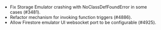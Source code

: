- Fix Storage Emulator crashing with NoClassDefFoundError in some cases (#3481).
- Refactor mechanism for invoking function triggers (#4886).
- Allow Firestore emulator UI websocket port to be configurable (#4925).
